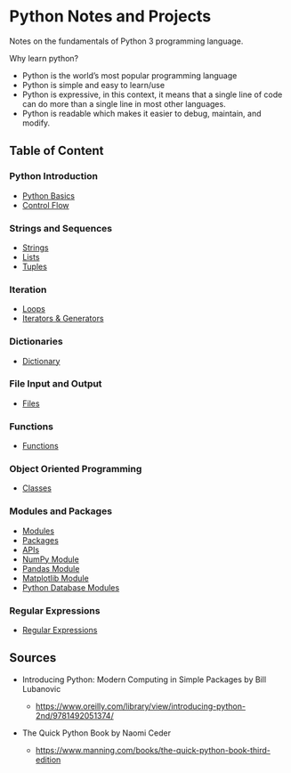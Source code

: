 # Python Notes and Projects

Notes on the fundamentals of Python 3 programming language.

Why learn python?

- Python is the world’s most popular programming language
- Python is simple and easy to learn/use
- Python is expressive, in this context, it means that a single line of code can do more than a single line in most other languages.
- Python is readable which makes it easier to debug, maintain, and modify.

## Table of Content

### Python Introduction

- [Python Basics](/Python_Notes/Python_Basics.md)
- [Control Flow](/Python_Notes/Control_Flow.md)

### Strings and Sequences

- [Strings](/Python_Notes/Strings.md)
- [Lists](/Python_Notes/Lists.md)
- [Tuples](/Python_Notes/Tuples.md)

### Iteration

- [Loops](/Python_Notes/Loops.md)
- [Iterators & Generators]()

### Dictionaries

- [Dictionary]()

### File Input and Output

- [Files]()

### Functions

- [Functions]()

### Object Oriented Programming

- [Classes]()

### Modules and Packages

- [Modules]()
- [Packages]()
- [APIs]()
- [NumPy Module]()
- [Pandas Module]()
- [Matplotlib Module]()
- [Python Database Modules]()

### Regular Expressions

- [Regular Expressions]()

## Sources

- Introducing Python: Modern Computing in Simple Packages by Bill Lubanovic

  - https://www.oreilly.com/library/view/introducing-python-2nd/9781492051374/

- The Quick Python Book by Naomi Ceder
  - https://www.manning.com/books/the-quick-python-book-third-edition
